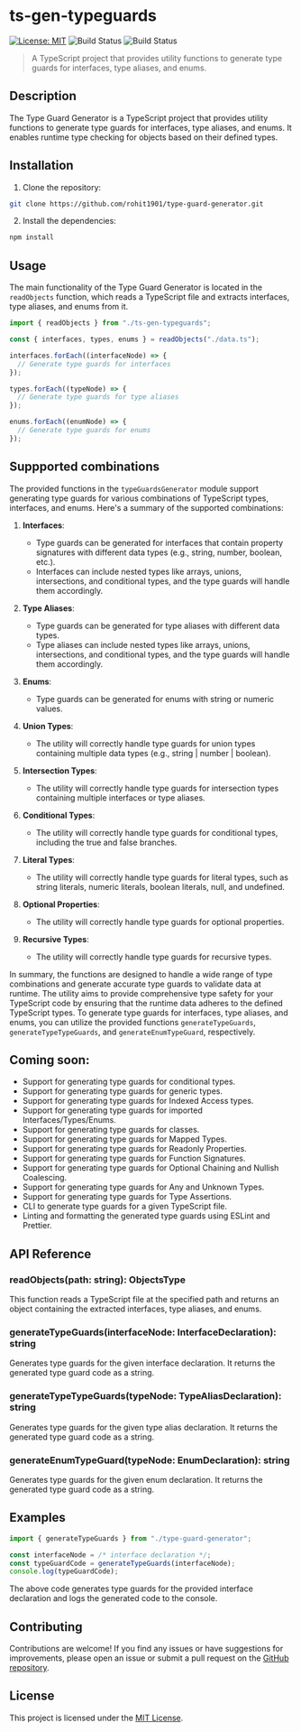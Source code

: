 # ts-gen-typeguards

[![License: MIT](https://img.shields.io/badge/License-MIT-yellow.svg)](https://opensource.org/licenses/MIT)
![Build Status](https://github.com/rohit1901/ts-gen-typeguards/actions/workflows/ci.yml/badge.svg)
![Build Status](https://github.com/rohit1901/ts-gen-typeguards/actions/workflows/lint.yml/badge.svg)
> A TypeScript project that provides utility functions to generate type guards for interfaces, type aliases, and enums.

## Description

The Type Guard Generator is a TypeScript project that provides utility functions to generate type guards for interfaces, type aliases, and enums. It enables runtime type checking for objects based on their defined types.

## Installation

1. Clone the repository:

```bash
git clone https://github.com/rohit1901/type-guard-generator.git
```

2. Install the dependencies:

```bash
npm install
```

## Usage

The main functionality of the Type Guard Generator is located in the `readObjects` function, which reads a TypeScript file and extracts interfaces, type aliases, and enums from it.

```typescript
import { readObjects } from "./ts-gen-typeguards";

const { interfaces, types, enums } = readObjects("./data.ts");

interfaces.forEach((interfaceNode) => {
  // Generate type guards for interfaces
});

types.forEach((typeNode) => {
  // Generate type guards for type aliases
});

enums.forEach((enumNode) => {
  // Generate type guards for enums
});
```
## Suppported combinations
The provided functions in the `typeGuardsGenerator` module support generating type guards for various combinations of TypeScript types, interfaces, and enums. Here's a summary of the supported combinations:

1. **Interfaces**:
    - Type guards can be generated for interfaces that contain property signatures with different data types (e.g., string, number, boolean, etc.).
    - Interfaces can include nested types like arrays, unions, intersections, and conditional types, and the type guards will handle them accordingly.

2. **Type Aliases**:
    - Type guards can be generated for type aliases with different data types.
    - Type aliases can include nested types like arrays, unions, intersections, and conditional types, and the type guards will handle them accordingly.

3. **Enums**:
    - Type guards can be generated for enums with string or numeric values.

4. **Union Types**:
    - The utility will correctly handle type guards for union types containing multiple data types (e.g., string | number | boolean).

5. **Intersection Types**:
    - The utility will correctly handle type guards for intersection types containing multiple interfaces or type aliases.

6. **Conditional Types**:
    - The utility will correctly handle type guards for conditional types, including the true and false branches.

7. **Literal Types**:
    - The utility will correctly handle type guards for literal types, such as string literals, numeric literals, boolean literals, null, and undefined.
8. **Optional Properties**:
    - The utility will correctly handle type guards for optional properties.
9. **Recursive Types**:
    - The utility will correctly handle type guards for recursive types.

In summary, the functions are designed to handle a wide range of type combinations and generate accurate type guards to validate data at runtime. The utility aims to provide comprehensive type safety for your TypeScript code by ensuring that the runtime data adheres to the defined TypeScript types.
To generate type guards for interfaces, type aliases, and enums, you can utilize the provided functions `generateTypeGuards`, `generateTypeTypeGuards`, and `generateEnumTypeGuard`, respectively.

## Coming soon: 
- Support for generating type guards for conditional types.
- Support for generating type guards for generic types.
- Support for generating type guards for Indexed Access types.
- Support for generating type guards for imported Interfaces/Types/Enums.
- Support for generating type guards for classes.
- Support for generating type guards for Mapped Types.
- Support for generating type guards for Readonly Properties.
- Support for generating type guards for Function Signatures.
- Support for generating type guards for Optional Chaining and Nullish Coalescing.
- Support for generating type guards for Any and Unknown Types.
- Support for generating type guards for Type Assertions.
- CLI to generate type guards for a given TypeScript file.
- Linting and formatting the generated type guards using ESLint and Prettier.
## API Reference

### readObjects(path: string): ObjectsType

This function reads a TypeScript file at the specified path and returns an object containing the extracted interfaces, type aliases, and enums.

### generateTypeGuards(interfaceNode: InterfaceDeclaration): string

Generates type guards for the given interface declaration. It returns the generated type guard code as a string.

### generateTypeTypeGuards(typeNode: TypeAliasDeclaration): string

Generates type guards for the given type alias declaration. It returns the generated type guard code as a string.

### generateEnumTypeGuard(typeNode: EnumDeclaration): string

Generates type guards for the given enum declaration. It returns the generated type guard code as a string.

## Examples

```typescript
import { generateTypeGuards } from "./type-guard-generator";

const interfaceNode = /* interface declaration */;
const typeGuardCode = generateTypeGuards(interfaceNode);
console.log(typeGuardCode);
```

The above code generates type guards for the provided interface declaration and logs the generated code to the console.

## Contributing

Contributions are welcome! If you find any issues or have suggestions for improvements, please open an issue or submit a pull request on the [GitHub repository](https://github.com/rohit1901/type-guard-generator).

## License

This project is licensed under the [MIT License](https://opensource.org/licenses/MIT).